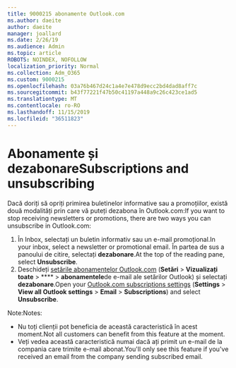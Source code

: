```yaml
---
title: 9000215 abonamente Outlook.com
ms.author: daeite
author: daeite
manager: joallard
ms.date: 2/26/19
ms.audience: Admin
ms.topic: article
ROBOTS: NOINDEX, NOFOLLOW
localization_priority: Normal
ms.collection: Adm_O365
ms.custom: 9000215
ms.openlocfilehash: 03a76b467d24c1a4e7e478d9ecc2bd4dad8aff7c
ms.sourcegitcommit: b43f77221f47b50c41197a448a9c26c423ce1ad5
ms.translationtype: MT
ms.contentlocale: ro-RO
ms.lasthandoff: 11/15/2019
ms.locfileid: "36511823"
---
```

# <a name="subscriptions-and-unsubscribing"></a><span data-ttu-id="a4e74-102">Abonamente și dezabonare</span><span class="sxs-lookup"><span data-stu-id="a4e74-102">Subscriptions and unsubscribing</span></span>

<span data-ttu-id="a4e74-103">Dacă doriți să opriți primirea buletinelor informative sau a promoțiilor, există două modalități prin care vă puteți dezabona în Outlook.com:</span><span class="sxs-lookup"><span data-stu-id="a4e74-103">If you want to stop receiving newsletters or promotions, there are two ways you can unsubscribe in Outlook.com:</span></span>

1. <span data-ttu-id="a4e74-104">În Inbox, selectați un buletin informativ sau un e-mail promoțional.</span><span class="sxs-lookup"><span data-stu-id="a4e74-104">In your inbox, select a newsletter or promotional email.</span></span> <span data-ttu-id="a4e74-105">În partea de sus a panoului de citire, selectați **dezabonare**.</span><span class="sxs-lookup"><span data-stu-id="a4e74-105">At the top of the reading pane, select **Unsubscribe**.</span></span>
2. <span data-ttu-id="a4e74-106">Deschideți [setările abonamentelor Outlook.com](https://outlook.live.com/mail/options/mail/brandsSubscriptions) (**Setări** > **Vizualizați toate** > \*\*\*\* > **abonamentele**de e-mail ale setărilor Outlook) și selectați **dezabonare**.</span><span class="sxs-lookup"><span data-stu-id="a4e74-106">Open your [Outlook.com subscriptions settings](https://outlook.live.com/mail/options/mail/brandsSubscriptions) (**Settings** > **View all Outlook settings** > **Email** > **Subscriptions**) and select **Unsubscribe**.</span></span>

<span data-ttu-id="a4e74-107">Note:</span><span class="sxs-lookup"><span data-stu-id="a4e74-107">Notes:</span></span>

- <span data-ttu-id="a4e74-108">Nu toți clienții pot beneficia de această caracteristică în acest moment.</span><span class="sxs-lookup"><span data-stu-id="a4e74-108">Not all customers can benefit from this feature at the moment.</span></span>
- <span data-ttu-id="a4e74-109">Veți vedea această caracteristică numai dacă ați primit un e-mail de la compania care trimite e-mail abonat.</span><span class="sxs-lookup"><span data-stu-id="a4e74-109">You'll only see this feature if you've received an email from the company sending subscribed email.</span></span>